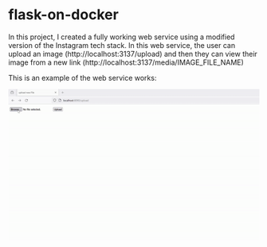 # flask-on-docker

In this project, I created a fully working web service using a modified version of the Instagram tech stack. In this web service, the user can upload an image (http://localhost:3137/upload) and then they can view their image from a new link (http://localhost:3137/media/IMAGE_FILE_NAME)

This is an example of the web service works:

<img src=flask_docker.gif />
